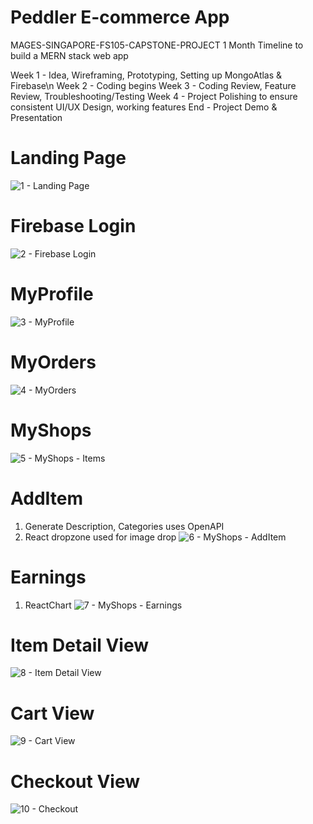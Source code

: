 # Peddler E-commerce App
MAGES-SINGAPORE-FS105-CAPSTONE-PROJECT
1 Month Timeline to build a MERN stack web app

Week 1 - Idea, Wireframing, Prototyping, Setting up MongoAtlas & Firebase\n
Week 2 - Coding begins
Week 3 - Coding Review, Feature Review, Troubleshooting/Testing
Week 4 - Project Polishing to ensure consistent UI/UX Design, working features
End - Project Demo & Presentation

# Landing Page
![1 - Landing Page](https://github.com/user-attachments/assets/4a7c5e3d-5480-44d8-a9b3-31ec6743c1c2)

# Firebase Login
![2 - Firebase Login](https://github.com/user-attachments/assets/2e11c5e4-3cca-4c18-b108-b09f486e74aa)

# MyProfile
![3 - MyProfile](https://github.com/user-attachments/assets/2c3a79eb-07fa-47bc-bb03-bb0dfcbae36f)

# MyOrders
![4 - MyOrders](https://github.com/user-attachments/assets/edcc61f9-eadc-4a6a-8c2d-094638006888)

# MyShops
![5 - MyShops - Items](https://github.com/user-attachments/assets/05f2f925-a65c-47ab-a842-a3ade187326c)

# AddItem
1) Generate Description, Categories uses OpenAPI
2) React dropzone used for image drop
![6 - MyShops - AddItem](https://github.com/user-attachments/assets/db005254-35b1-4ac8-8748-d37eca6f9d70)

# Earnings
1) ReactChart
![7 - MyShops - Earnings](https://github.com/user-attachments/assets/eb510c5a-29db-4359-87a5-35b427692d59)

# Item Detail View
![8 - Item Detail View](https://github.com/user-attachments/assets/86cea6d4-f857-4574-9829-057f7268085f)

# Cart View
![9 - Cart View](https://github.com/user-attachments/assets/f6567a3b-d380-4165-938d-728c025c5f88)

# Checkout View
![10 - Checkout](https://github.com/user-attachments/assets/e697d34c-3653-4e7f-9a11-6dd080d6358b)




